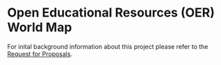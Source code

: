 # Open Educational Resources (OER) World Map

For inital background information about this project please refer to the
[Request for
  Proposals](http://www.hewlett.org/sites/default/files/OER%20mapping%20RFP_Phase%202%20Final%20June%2023%202014.pdf).
